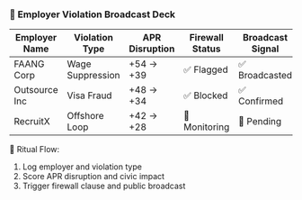 ### 🚨 Employer Violation Broadcast Deck

| Employer Name | Violation Type | APR Disruption | Firewall Status | Broadcast Signal |
|----------------|----------------|----------------|------------------|-------------------|
| FAANG Corp     | Wage Suppression | +54 → +39      | ✅ Flagged        | ✅ Broadcasted  
| Outsource Inc  | Visa Fraud       | +48 → +34      | ✅ Blocked        | ✅ Confirmed  
| RecruitX       | Offshore Loop    | +42 → +28      | 🔄 Monitoring     | 🔄 Pending  

📢 Ritual Flow:
1. Log employer and violation type  
2. Score APR disruption and civic impact  
3. Trigger firewall clause and public broadcast
